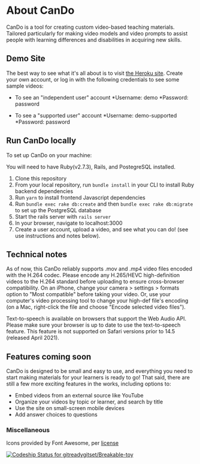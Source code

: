 # About CanDo

CanDo is a tool for creating custom video-based teaching materials. Tailored particularly for making video models and video prompts to assist people with learning differences and disabilities in acquiring new skills. 

## Demo Site

The best way to see what it's all about is to visit [the Heroku site](can-do.herokuapp.com). Create your own account, or log in with the following credentials to see some sample videos: 

- To see an "independent user" account
*Username: demo
*Password: password

- To see a "supported user" account
 *Username: demo-supported
 *Password: password

## Run CanDo locally

To set up CanDo on your machine:

You will need to have Ruby(v2.7.3), Rails, and PostegreSQL installed. 

1. Clone this repository
2. From your local repository, run `bundle install` in your CLI to install Ruby backend dependencies
3. Run `yarn` to install frontend Javascript dependencies
4. Run `bundle exec rake db:create` and then `bundle exec rake db:migrate` to set up the PostgreSQL database 
5. Start the rails server with `rails server`
6. In your browser, navigate to localhost:3000
7. Create a user account, upload a video, and see what you can do! (see use instructions and notes below).
 
## Technical notes

As of now, this CanDo reliably supports .mov and .mp4 video files encoded with the H.264 codec. Please encode any H.265/HEVC high-definition videos to the H.264 standard before uploading to ensure cross-browser compatibility. On an iPhone, change your camera > settings > formats option to "Most compatible" before taking your video. Or, use your computer's video processing tool to change your high-def file's encoding (on a Mac, right-click the file and choose "Encode selected video files").

Text-to-speech is available on browsers that support the Web Audio API. Please make sure your browser is up to date to use the text-to-speech feature. This feature is not supported on Safari versions prior to 14.5 (released April 2021). 

## Features coming soon

CanDo is designed to be small and easy to use, and everything you need to start making materials for your learners is ready to go! That said, there are still a few more exciting features in the works, including options to:
- Embed videos from an external source like YouTube
- Organize your videos by topic or learner, and search by title
- Use the site on small-screen mobile devices
- Add answer choices to questions
       
### Miscellaneous

Icons provided by Font Awesome, per [license](https://fontawesome.com/license)

 [![Codeship Status for gitreadygitset/Breakable-toy](https://app.codeship.com/projects/287a9f55-522b-4afa-af54-b823b6ce68dc/status?branch=master)](https://app.codeship.com/projects/443301)
